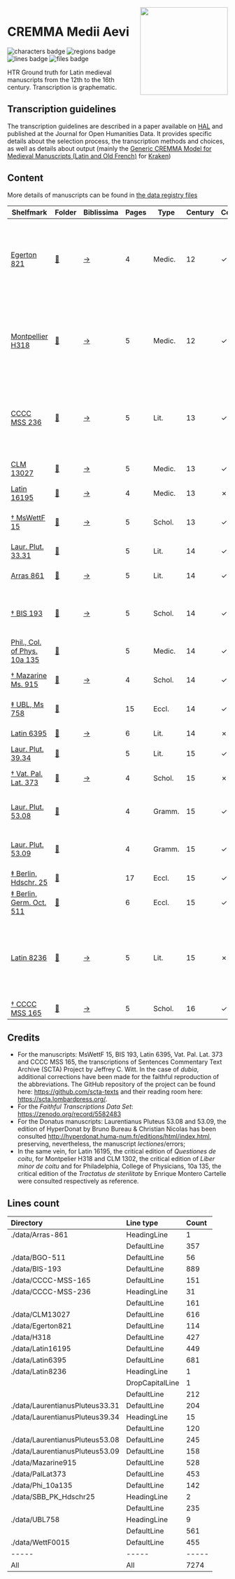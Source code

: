 <img src="./cremma_meii-aevi.png" width="200" align=right>

# CREMMA Medii Aevi

![characters badge](badges/characters.svg) ![regions badge](badges/regions.svg) ![lines badge](badges/lines.svg) ![files badge](badges/files.svg)

HTR Ground truth for Latin medieval manuscripts from the 12th to the 16th century. Transcription is graphematic.

## Transcription guidelines

The transcription guidelines are described in a paper available on [HAL](https://hal-enc.archives-ouvertes.fr/hal-03828353) and published at the Journal for Open Humanities Data. It provides specific details about the selection process, the transcription methods and choices, as well as details about output (mainly the [Generic CREMMA Model for Medieval Manuscripts (Latin and Old French)](https://zenodo.org/record/7234166#.Y7f69afMJhE) for [Kraken](https://kraken.re))

## Content

More details of manuscripts can be found in [the data registry files](data-registry.csv)

| Shelfmark                                                                                                       | Folder                              | Biblissima                                     |   Pages | Type   |   Century | Color   | Script                      | Content                                                                                                |
|-----------------------------------------------------------------------------------------------------------------|-------------------------------------|------------------------------------------------|---------|--------|-----------|---------|-----------------------------|--------------------------------------------------------------------------------------------------------|
| [Egerton 821](http://access.bl.uk/item/viewer/ark:/81055/vdc_100064384124.0x000001)                             | [🔗](data/Egerton821)               | [→](https://data.biblissima.fr/w/Item:Q203065) |       4 | Medic. |        12 | ✓       | Praegothica                 | 54v-56r: Sortes sanctorum. f. 56r: A prayer-charm for a wounded animal. ff. 56r: A charm against fever |
| [Montpellier H318](https://bvmm.irht.cnrs.fr/consult/consult.php?REPRODUCTION_ID=17936)                         | [🔗](data/H318)                     | [→](https://data.biblissima.fr/w/Item:Q169227) |       5 | Medic. |        12 | ✓       | Semitextualis Libraria      | Anonyme, De urinis, Recettes, Constantinus, Libert de coitu, Bartholomeus Salernitanus, Practica       |
| [CCCC MSS 236](https://parker.stanford.edu/parker/catalog/jf942rk0336)                                          | [🔗](data/CCCC-MSS-236)             | [→](https://data.biblissima.fr/w/Item:Q210336) |       5 | Lit.   |        13 | ✓       | Textualis Libraria          | Martial, Book 1: pr, 3, 4, 6, 15, 8-10, 13-14, 16, 19-20, 18, 21-25, 28, 33-34, 37, 40, 42-48          |
| [CLM 13027](https://www.digitale-sammlungen.de/de/view/bsb00042773?page=78,79)                                  | [🔗](data/CLM13027)                 | [→](https://data.biblissima.fr/w/Item:Q259435) |       5 | Medic. |        13 | ✓       | Southern Textualis Libraria | Liber minor de Coitu. Galien, De Crisibus                                                              |
| [Latin 16195](https://gallica.bnf.fr/ark:/12148/btv1b9067171j)                                                  | [🔗](data/Latin16195)               | [→](https://data.biblissima.fr/w/Item:Q61557)  |       4 | Medic. |        13 | ✗       | Semitextualis Currens       | Questiones De Coitu                                                                                    |
| [† MsWettF 15](https://www.e-codices.ch/en/list/one/kba/WettF0015)                                              | [🔗](data/WettF0015)                | [→](https://data.biblissima.fr/w/Item:Q218939) |       5 | Schol. |        13 | ✓       | Textualis Libraria          | Rothwell, Commentarius in libros Sententiarum                                                          |
| [Laur. Plut. 33.31](http://mss.bmlonline.it/s.aspx?Id=AWOMTaB0I1A4r7GxMWe2)                                     | [🔗](data/LaurentianusPluteus33.31) |                                                |       5 | Lit.   |        14 | ✓       | Textualis Meridionalis      | Priapea, 12-45                                                                                         |
| [Arras 861](https://bvmm.irht.cnrs.fr/mirador/index.php?manifest=https://bvmm.irht.cnrs.fr/iiif/24540/manifest) | [🔗](data/Arras-861)                | [→](https://data.biblissima.fr/w/Item:Q208204) |       5 | Lit.   |        14 | ✓       | Textualis Formata           | Seneca, Ad Lucilium, 121-122                                                                           |
| [† BIS 193](https://nubis.bis-sorbonne.fr/ark:/15733/1t2h)                                                      | [🔗](data/BIS-193)                  | [→](https://data.biblissima.fr/w/Item:Q217728) |       5 | Schol. |        14 | ✓       | Textualis currens           | Adam Wodeham, Ordinatio, Liber IV, Quaestio 6.                                                         |
| [Phil., Col. of Phys. 10a 135](https://openn.library.upenn.edu/Data/0027/html/cpp_10a_135.html)                 | [🔗](data/Phi_10a135)               |                                                |       5 | Medic. |        14 | ✓       | Cursiva recentior           | Tractatus de Sterilitate                                                                               |
| [† Mazarine Ms. 915](https://bibnum.institutdefrance.fr/ark:/61562/mz2892)                                      | [🔗](data/Mazarine915)              | [→](https://data.biblissima.fr/w/Item:Q216214) |       4 | Schol. |        14 | ✓       | Textualis Meridionalis      | Adam Wodeham, Ordinatio                                                                                |
| [‡ UBL, Ms 758](https://katalog.ub.uni-leipzig.de/urn/urn:nbn:de:bsz:15-0012-227346)                            | [🔗](data/UBL758)                   |                                                |      15 | Eccl.  |        14 | ✓       | Textualis Libraria          | In annuntiatione Mariae                                                                                |
| [Latin 6395](https://gallica.bnf.fr/ark:/12148/btv1b10720891d)                                                  | [🔗](data/Latin6395)                | [→](https://data.biblissima.fr/w/Item:Q65142)  |       6 | Lit.   |        14 | ✗       | Semitextualis Libraria      | Seneca, Medea, 284-                                                                                    |
| [Laur. Plut. 39.34](http://mss.bmlonline.it/s.aspx?Id=AWOIefvEI1A4r7GxMHus)                                     | [🔗](data/LaurentianusPluteus39.34) |                                                |       5 | Lit.   |        15 | ✓       | Humanistica Cursiva         | Priapea, 01-16                                                                                         |
| [† Vat. Pal. Lat. 373](https://digi.vatlib.it/view/MSS_Pal.lat.373)                                             | [🔗](data/PalLat373)                | [→](https://data.biblissima.fr/w/Item:Q88719)  |       4 | Schol. |        15 | ✗       | Hybrida Currens             | Plaoul, De Fide, Lectio 1-2                                                                            |
| [Laur. Plut. 53.08](http://mss.bmlonline.it/s.aspx?Id=AWOIfbebI1A4r7GxMIYg)                                     | [🔗](data/LaurentianusPluteus53.08) |                                                |       4 | Gramm. |        15 | ✓       | Personal Humanistica        | Donat, In Phormionem Terenti commentum                                                                 |
| [Laur. Plut. 53.09](http://mss.bmlonline.it/s.aspx?Id=AWOIfKr_I1A4r7GxMIMg)                                     | [🔗](data/LaurentianusPluteus53.09) |                                                |       4 | Gramm. |        15 | ✓       | Humanistica Rotunda         | Donat, In Phormionem Terenti commentum                                                                 |
| [‡ Berlin, Hdschr. 25](http://resolver.staatsbibliothek-berlin.de/SBB0000457600000000)                          | [🔗](data/SBB_PK_Hdschr25)          |                                                |      17 | Eccl.  |        15 | ✓       | Textualis Formata           | Book of Hours                                                                                          |
| [‡ Berlin, Germ. Oct. 511](https://digital-beta.staatsbibliothek-berlin.de/werkansicht?PPN=PPN71581317X)        | [🔗](data/BGO-511)                  |                                                |       6 | Eccl.  |        15 | ✓       | Hybrida formata             | Psalm. 6                                                                                               |
| [Latin 8236](https://gallica.bnf.fr/ark:/12148/btv1b100353403)                                                  | [🔗](data/Latin8236)                | [→](https://data.biblissima.fr/w/Item:Q66527)  |       5 | Lit.   |        15 | ✗       | Humanistica Cursiva         | Prudentius, 3.1-3.2, 3.16-3.17, 4.4-4.5; Tibullus, 3.7.74-3.7.114, 3.7.199-3.9.3                       |
| [† CCCC MSS 165](https://parker.stanford.edu/parker/catalog/rw051yd4696)                                        | [🔗](data/CCCC-MSS-165)             | [→](https://data.biblissima.fr/w/Item:Q210529) |       5 | Schol. |        16 | ✓       | Personal Cursive            | Peter Abelard, Sic et non                                                                              |

## Credits        

-   For the manuscripts: MsWettF 15, BIS 193, Latin 6395, Vat. Pal. Lat.
    373 and CCCC MSS 165, the transcriptions of Sentences Commentary
    Text Archive (SCTA) Project by Jeffrey C. Witt. In the case of *dubia*, additional
    corrections have been made for the faithful reproduction of the
    abbreviations. The GitHub repository of the project can be found here:
    <https://github.com/scta-texts> and their reading room here:
    <https://scta.lombardpress.org/>. 
-   For the *Faithful Transcriptions Data Set*: https://zenodo.org/record/5582483
-   For the Donatus manuscripts: Laurentianus Pluteus 53.08 and 53.09,
    the edition of HyperDonat by Bruno Bureau & Christian Nicolas has
    been consulted <http://hyperdonat.huma-num.fr/editions/html/index.html>,
    preserving, nevertheless, the manuscript *lectiones*/errors;
-   In the same vein, for Latin 16195, the critical edition of
    *Questiones de coitu*, for Montpelier H318 and CLM 1302, the critical edition of *Liber minor de coitu* and for Philadelphia, College of
    Physicians, 10a 135, the critical edition of the *Tractatus de
    sterilitate* by Enrique Montero Cartelle
    were consulted respectively as reference.

## Lines count

| Directory                       | Line type       | Count   |
|:--------------------------------|:----------------|:--------|
| ./data/Arras-861                | HeadingLine     | 1       |
|                                 | DefaultLine     | 357     |
| ./data/BGO-511                  | DefaultLine     | 56      |
| ./data/BIS-193                  | DefaultLine     | 889     |
| ./data/CCCC-MSS-165             | DefaultLine     | 151     |
| ./data/CCCC-MSS-236             | HeadingLine     | 31      |
|                                 | DefaultLine     | 161     |
| ./data/CLM13027                 | DefaultLine     | 616     |
| ./data/Egerton821               | DefaultLine     | 114     |
| ./data/H318                     | DefaultLine     | 427     |
| ./data/Latin16195               | DefaultLine     | 449     |
| ./data/Latin6395                | DefaultLine     | 681     |
| ./data/Latin8236                | HeadingLine     | 1       |
|                                 | DropCapitalLine | 1       |
|                                 | DefaultLine     | 212     |
| ./data/LaurentianusPluteus33.31 | DefaultLine     | 204     |
| ./data/LaurentianusPluteus39.34 | HeadingLine     | 15      |
|                                 | DefaultLine     | 120     |
| ./data/LaurentianusPluteus53.08 | DefaultLine     | 245     |
| ./data/LaurentianusPluteus53.09 | DefaultLine     | 158     |
| ./data/Mazarine915              | DefaultLine     | 528     |
| ./data/PalLat373                | DefaultLine     | 453     |
| ./data/Phi_10a135               | DefaultLine     | 142     |
| ./data/SBB_PK_Hdschr25          | HeadingLine     | 2       |
|                                 | DefaultLine     | 235     |
| ./data/UBL758                   | HeadingLine     | 9       |
|                                 | DefaultLine     | 561     |
| ./data/WettF0015                | DefaultLine     | 455     |
| -----                           | -----           | -----   |
| All                             | All             | 7274    |



